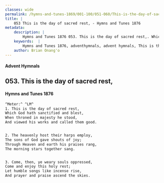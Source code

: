 ```yaml
---
classes: wide
permalink: /hymns-and-tunes-1869/001-100/051-060/This-is-the-day-of-sacred-rest,/
title: |
    053 This is the day of sacred rest, - Hymns and Tunes 1876
metadata:
    description: |
        Hymns and Tunes 1876 053. This is the day of sacred rest,. Which God hath sanctified and blest, When throned in majesty he stood, And viewed his works and called them good. 
    keywords:  |
        Hymns and Tunes 1876, adventhymnals, advent hymnals, This is the day of sacred rest,, Which God hath sanctified and blest,, 
    author: Brian Onang'o
---
```


#### Advent Hymnals
## 053. This is the day of sacred rest,
####  Hymns and Tunes 1876

```txt
^Meter:^ ^LM^
1. This is the day of sacred rest,
Which God hath sanctified and blest,
When throned in majesty he stood,
And viewed his works and called them good.


2. The heavenly host their harps employ,
The sons of God gave shouts of joy;
Through Heaven and earth his praises rang, 
The morning stars together sang.


3. Come, then, ye weary souls oppressed,
Come and enjoy this holy rest;
Let humble songs like incense rise,
And prayer and praise ascend the skies.
```